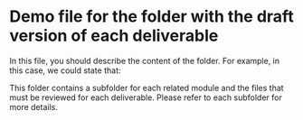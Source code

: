 # Demo file for the folder with the draft version of each deliverable
In this file, you should describe the content of the folder. For example, in this case, we could state that:

This folder contains a subfolder for each related module and the files that must be reviewed for each deliverable. Please refer to each subfolder for more details.

